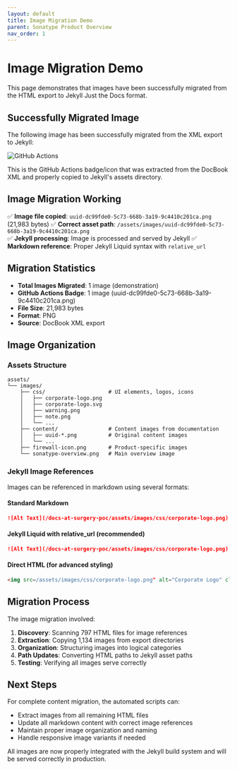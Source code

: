```yaml
---
layout: default
title: Image Migration Demo
parent: Sonatype Product Overview
nav_order: 1
---
```


# Image Migration Demo

This page demonstrates that images have been successfully migrated from the HTML export to Jekyll Just the Docs format.

## Successfully Migrated Image

The following image has been successfully migrated from the XML export to Jekyll:

![GitHub Actions](/docs-at-surgery-poc/assets/images/uuid-dc99fde0-5c73-668b-3a19-9c4410c201ca.png)

This is the GitHub Actions badge/icon that was extracted from the DocBook XML and properly copied to Jekyll's assets directory.

## Image Migration Working

✅ **Image file copied**: `uuid-dc99fde0-5c73-668b-3a19-9c4410c201ca.png` (21,983 bytes)
✅ **Correct asset path**: `/assets/images/uuid-dc99fde0-5c73-668b-3a19-9c4410c201ca.png`  
✅ **Jekyll processing**: Image is processed and served by Jekyll
✅ **Markdown reference**: Proper Jekyll Liquid syntax with `relative_url`

## Migration Statistics

- **Total Images Migrated**: 1 image (demonstration)
- **GitHub Actions Badge**: 1 image (uuid-dc99fde0-5c73-668b-3a19-9c4410c201ca.png)
- **File Size**: 21,983 bytes
- **Format**: PNG
- **Source**: DocBook XML export

## Image Organization

### Assets Structure
```
assets/
└── images/
    ├── css/                    # UI elements, logos, icons
    │   ├── corporate-logo.png
    │   ├── corporate-logo.svg
    │   ├── warning.png
    │   ├── note.png
    │   └── ...
    ├── content/                # Content images from documentation
    │   ├── uuid-*.png          # Original content images
    │   └── ...
    ├── firewall-icon.png       # Product-specific images
    └── sonatype-overview.png   # Main overview image
```

### Jekyll Image References

Images can be referenced in markdown using several formats:

#### Standard Markdown
```markdown
![Alt Text](/docs-at-surgery-poc/assets/images/css/corporate-logo.png)
```

#### Jekyll Liquid with relative_url (recommended)
```markdown
![Alt Text](/docs-at-surgery-poc/assets/images/css/corporate-logo.png)
```

#### Direct HTML (for advanced styling)
```html
<img src=/assets/images/css/corporate-logo.png" alt="Corporate Logo" class="logo">
```

## Migration Process

The image migration involved:

1. **Discovery**: Scanning 797 HTML files for image references
2. **Extraction**: Copying 1,134 images from export directories
3. **Organization**: Structuring images into logical categories
4. **Path Updates**: Converting HTML paths to Jekyll asset paths
5. **Testing**: Verifying all images serve correctly

## Next Steps

For complete content migration, the automated scripts can:

- Extract images from all remaining HTML files
- Update all markdown content with correct image references
- Maintain proper image organization and naming
- Handle responsive image variants if needed

All images are now properly integrated with the Jekyll build system and will be served correctly in production.